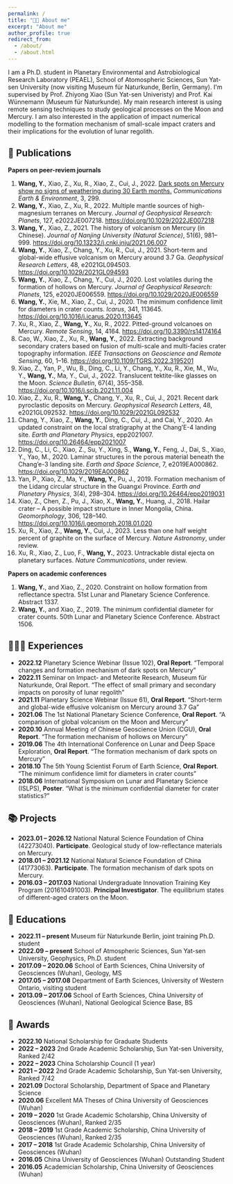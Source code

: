 ```yaml
---
permalink: /
title: "👨‍🎓 About me"
excerpt: "About me"
author_profile: true
redirect_from: 
  - /about/
  - /about.html
---
```

I am a Ph.D. student in Planetary Environmental and Astrobiological Research Laboratory (PEAEL), School of Atomospheric Sciences, Sun Yat-sen University (now visiting Museum für Naturkunde, Berlin, Germany). I'm supervised by Prof. Zhiyong Xiao (Sun Yat-sen Univeristy) and Prof. Kai Wünnemann (Museum für Naturkunde). My main research interest is using remote sensing techniques to study geological processes on the Moon and Mercury. I am also interested in the application of impact numerical modelling to the formation mechanism of small-scale impact craters and their implications for the evolution of lunar regolith.


📝 Publications
------
**Papers on peer-reviem journals**
1. **Wang, Y.**, Xiao, Z., Xu, R., Xiao, Z., Cui, J., 2022. [Dark spots on Mercury show no signs of weathering during 30 Earth months.](https://doi.org/10.1038/s43247-022-00634-z) _Communications Earth & Environment_, 3, 299.
2. **Wang, Y.**, Xiao, Z., Xu, R., 2022. Multiple mantle sources of high-magnesium terranes on Mercury. _Journal of Geophysical Research: Planets_, 127, e2022JE007218. https://doi.org/10.1029/2022JE007218
3. **Wang, Y.**, Xiao, Z., 2021. The history of volcanism on Mercury (in Chinese). _Journal of Nanjing University (Natural Science)_, 51(6), 981–999. https://doi.org/10.13232/j.cnki.jnju/2021.06.007
4. **Wang, Y.**, Xiao, Z., Chang, Y., Xu, R., Cui, J., 2021. Short-term and global-wide effusive volcanism on Mercury around 3.7 Ga. _Geophysical Research Letters_, 48, e2021GL094503. https://doi.org/10.1029/2021GL094593
5. **Wang, Y.**, Xiao, Z., Chang, Y., Cui, J., 2020. Lost volatiles during the formation of hollows on Mercury. _Journal of Geophysical Research: Planets_, 125, e2020JE006559. https://doi.org/10.1029/2020JE006559
6. **Wang, Y.**, Xie, M., Xiao, Z., Cui, J., 2020. The minimum confidence limit for diameters in crater counts. _Icarus_, 341, 113645. https://doi.org/10.1016/j.icarus.2020.113645
7. Xu, R., Xiao, Z., **Wang, Y.**, Xu, R., 2022. Pitted-ground volcanoes on Mercury. _Remote Sensing_, 14, 4164. https://doi.org/10.3390/rs14174164
8. Cao, W., Xiao, Z., Xu, R., **Wang, Y.**, 2022. Extracting background secondary craters based on fusion of multi-scale and multi-facies crater topography information. _IEEE Transactions on Geoscience and Remote Sensing_, 60, 1–16. https://doi.org/10.1109/TGRS.2022.3195201
9. Xiao, Z., Yan, P., Wu, B., Ding, C., Li, Y., Chang, Y., Xu, R., Xie, M., Wu, Y., **Wang, Y.**, Ma, Y., Cui, J., 2022. Translucent tektite-like glasses on the Moon. _Science Bulletin_, 67(4), 355–358. https://doi.org/10.1016/j.scib.2021.11.004
10. Xiao, Z., Xu, R., **Wang, Y.**, Chang, Y., Xu, R., Cui, J., 2021. Recent dark pyroclastic deposits on Mercury. _Geophysical Research Letters_, 48, e2021GL092532. https://doi.org/10.1029/2021GL092532
11. Chang, Y., Xiao, Z., **Wang, Y.**, Ding, C., Cui, J., and Cai, Y., 2020. An updated constraint on the local stratigraphy at the Chang’E-4 landing site. _Earth and Planetary Physics_, epp2021007. https://doi.org/10.26464/epp2021007
12. Ding, C., Li, C., Xiao, Z., Su, Y., Xing, S., **Wang, Y.**, Feng, J., Dai, S., Xiao, Y., Yao, M., 2020. Laminar structures in the porous material beneath the Chang’e-3 landing site. _Earth and Space Science_, 7, e2019EA000862. https://doi.org/10.1029/2019EA000862
13. Yan, P., Xiao, Z., Ma, Y., **Wang, Y.**, Pu, J., 2019. Formation mechanism of the Lidang circular structure in the Guangxi Province. _Earth and Planetary Physics_, 3(4), 298–304. https://doi.org/10.26464/epp2019031
14. Xiao, Z., Chen, Z., Pu, J., Xiao, X., **Wang, Y.**, Huang, J., 2018. Hailar crater – A possible impact structure in Inner Mongolia, China. _Geomorphology_, 306, 128–140. https://doi.org/10.1016/j.geomorph.2018.01.020
15. Xu, R., Xiao, Z., **Wang, Y.**, Cui, J., 2023. Less than one half weight percent of graphite on the surface of Mercury. _Nature Astronomy_, under review.
16. Xu, R., Xiao, Z., Luo, F., **Wang, Y.**, 2023. Untrackable distal ejecta on planetary surfaces. _Nature Communications_, under review.

**Papers on academic conferences**

1. **Wang, Y.**, and Xiao, Z., 2020. Constraint on hollow formation from reflectance spectra. 51st Lunar and Planetary Science Conference. Abstract 1337.
2. **Wang, Y.**, and Xiao, Z., 2019. The minimum confidential diameter for crater counts. 50th Lunar and Planetary Science Conference. Abstract 1506.

🙋🏻‍♂️ Experiences
------
* **2022.12** Planetary Science Webinar (Issue 102), **Oral Report**. “Temporal changes and formation mechanism of dark spots on Mercury”
* **2022.11** Seminar on Impact- and Meteorite Research, Museum für Naturkunde, Oral Report. “The effect of small primary and secondary impacts on porosity of lunar regolith”
* **2021.11** Planetary Science Webinar (Issue 61), **Oral Report**. “Short-term and global-wide effusive volcanism on Mercury around 3.7 Ga”
* **2021.06** The 1st National Planetary Science Conference, **Oral Report**. “A comparison of global volcanism on the Moon and Mercury”
* **2020.10** Annual Meeting of Chinese Geoscience Union (CGU), **Oral Report**. “The formation mechanism of hollows on Mercury”
* **2019.06** The 4th International Conference on Lunar and Deep Space Exploration, **Oral Report**. “The formation mechanism of dark spots on Mercury”
* **2018.10** The 5th Young Scientist Forum of Earth Science, **Oral Report**. “The minimum confidence limit for diameters in crater counts”
* **2018.06** International Symposium on Lunar and Planetary Science (ISLPS), **Poster**. “What is the minimum confidential diameter for crater statistics?”

📚 Projects
------
* **2023.01 – 2026.12** National Natural Science Foundation of China (42273040). **Participate**. Geological study of low-reflectance materials on Mercury.
* **2018.01 – 2021.12** National Natural Science Foundation of China (41773063). **Participate**. The formation mechanism of dark spots on Mercury.
* **2016.03 – 2017.03** National Undergraduate Innovation Training Key Program (201610491003). **Principal Investigator**. The equilibrium states of different-aged craters on the Moon.

📖 Educations
------
* **2022.11 – present** Museum für Naturkunde Berlin, joint training Ph.D. student
* **2022.09 – present** School of Atmospheric Sciences, Sun Yat-sen University, Geophysics, Ph.D. student
* **2017.09 – 2020.06** School of Earth Sciences, China University of Geosciences (Wuhan), Geology, MS
* **2017.05 – 2017.08** Department of Earth Sciences, University of Western Ontario, visiting student
* **2013.09 – 2017.06** School of Earth Sciences, China University of Geosciences (Wuhan), National Geological Science Base, BS 

🥇 Awards
------
* **2022.10** National Scholarship for Graduate Students
* **2022 – 2023** 2nd Grade Academic Scholarship, Sun Yat-sen University, Ranked 2/42
* **2022 – 2023** China Scholarship Council (1 year)
* **2021 – 2022** 2nd Grade Academic Scholarship, Sun Yat-sen University, Ranked 7/42
* **2021.09** Doctoral Scholarship, Department of Space and Planetary Science
* **2020.06** Excellent MA Theses of China University of Geosciences (Wuhan)
* **2019 – 2020** 1st Grade Academic Scholarship, China University of Geosciences (Wuhan), Ranked 2/35
* **2018 – 2019** 1st Grade Academic Scholarship, China University of Geosciences (Wuhan), Ranked 2/35
* **2017 – 2018** 1st Grade Academic Scholarship, China University of Geosciences (Wuhan)
* **2016.05** China University of Geosciences (Wuhan) Outstanding Student
* **2016.05** Academician Scholarship, China University of Geosciences (Wuhan)

